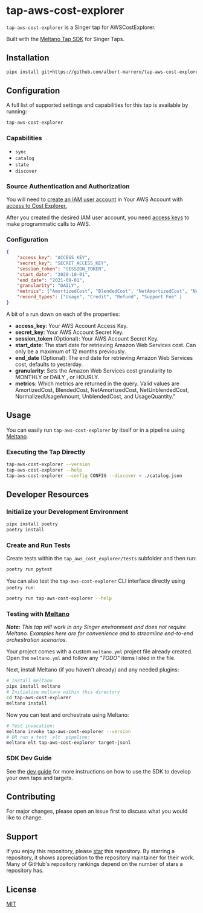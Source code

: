 # tap-aws-cost-explorer

`tap-aws-cost-explorer` is a Singer tap for AWSCostExplorer.

Built with the [Meltano Tap SDK](https://sdk.meltano.com) for Singer Taps.

## Installation

```bash
pipx install git+https://github.com/albert-marrero/tap-aws-cost-explorer
```

## Configuration
A full list of supported settings and capabilities for this
tap is available by running:

```bash
tap-aws-cost-explorer 
```

### Capabilities

* `sync`
* `catalog`
* `state`
* `discover`

### Source Authentication and Authorization

You will need to [create an IAM user account](https://docs.aws.amazon.com/IAM/latest/UserGuide/id_users_create.html) in Your AWS Account with [access to Cost Explorer.](https://docs.aws.amazon.com/awsaccountbilling/latest/aboutv2/ce-access.html#ce-iam-users)

After you created the desired IAM user account, you need [access keys](https://docs.aws.amazon.com/general/latest/gr/aws-sec-cred-types.html#access-keys-and-secret-access-keys) to make programmatic calls to AWS.

### Configuration
```json
{
    "access_key": "ACCESS_KEY",
    "secret_key": "SECRET_ACCESS_KEY",
    "session_token": "SESSION_TOKEN",
    "start_date": "2020-10-01",
    "end_date": "2021-09-01",
    "granularity": "DAILY",
    "metrics": ["AmortizedCost", "BlendedCost", "NetAmortizedCost", "NetUnblendedCost", "NormalizedUsageAmount", "UnblendedCost", "UsageQuantity"],
    "record_types": ["Usage", "Credit", "Refund", "Support Fee" ]
}
```
A bit of a run down on each of the properties:
- **access_key**: Your AWS Account Access Key.
- **secret_key**: Your AWS Account Secret Key.
- **session_token** (Optional): Your AWS Account Secret Key.
- **start_date**: The start date for retrieving Amazon Web Services cost. Can only be a maximum of 12 months previously.
- **end_date** (Optional): The end date for retrieving Amazon Web Services cost, defaults to yesterday.
- **granularity**: Sets the Amazon Web Services cost granularity to MONTHLY or DAILY , or HOURLY.
- **metrics**: Which metrics are returned in the query. Valid values are AmortizedCost, BlendedCost, NetAmortizedCost, NetUnblendedCost, NormalizedUsageAmount, UnblendedCost, and UsageQuantity."

## Usage

You can easily run `tap-aws-cost-explorer` by itself or in a pipeline using [Meltano](https://meltano.com/).

### Executing the Tap Directly

```bash
tap-aws-cost-explorer --version
tap-aws-cost-explorer --help
tap-aws-cost-explorer --config CONFIG --discover > ./catalog.json
```

## Developer Resources

### Initialize your Development Environment

```bash
pipx install poetry
poetry install
```

### Create and Run Tests

Create tests within the `tap_aws_cost_explorer/tests` subfolder and
  then run:

```bash
poetry run pytest
```

You can also test the `tap-aws-cost-explorer` CLI interface directly using `poetry run`:

```bash
poetry run tap-aws-cost-explorer --help
```

### Testing with [Meltano](https://www.meltano.com)

_**Note:** This tap will work in any Singer environment and does not require Meltano.
Examples here are for convenience and to streamline end-to-end orchestration scenarios._

Your project comes with a custom `meltano.yml` project file already created. Open the `meltano.yml` and follow any _"TODO"_ items listed in
the file.

Next, install Meltano (if you haven't already) and any needed plugins:

```bash
# Install meltano
pipx install meltano
# Initialize meltano within this directory
cd tap-aws-cost-explorer
meltano install
```

Now you can test and orchestrate using Meltano:

```bash
# Test invocation:
meltano invoke tap-aws-cost-explorer --version
# OR run a test `elt` pipeline:
meltano elt tap-aws-cost-explorer target-jsonl
```

### SDK Dev Guide

See the [dev guide](https://sdk.meltano.com/en/latest/dev_guide.html) for more instructions on how to use the SDK to 
develop your own taps and targets.

## Contributing
For major changes, please open an issue first to discuss what you would like to change.

## Support
If you enjoy this repository, please [star](https://docs.github.com/en/get-started/exploring-projects-on-github/saving-repositories-with-stars) this repository. By starring a repository, it shows appreciation to the repository maintainer for their work. Many of GitHub's repository rankings depend on the number of stars a repository has.

## License
[MIT](LICENSE)